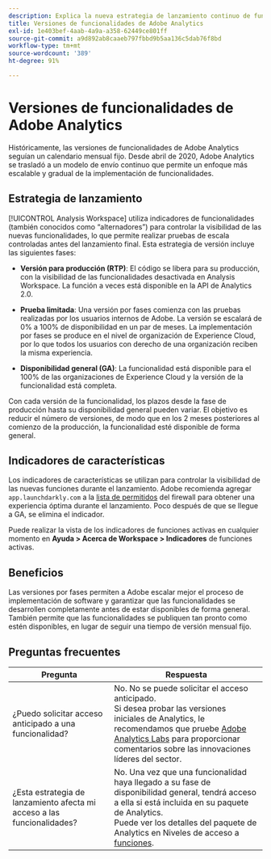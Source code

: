 ```yaml
---
description: Explica la nueva estrategia de lanzamiento continuo de funcionalidades para Adobe Analytics
title: Versiones de funcionalidades de Adobe Analytics
exl-id: 1e403bef-4aab-4a9a-a358-62449ce801ff
source-git-commit: a9d892ab8caaeb797fbbd9b5aa136c5dab76f8bd
workflow-type: tm+mt
source-wordcount: '389'
ht-degree: 91%

---
```


# Versiones de funcionalidades de Adobe Analytics

Históricamente, las versiones de funcionalidades de Adobe Analytics seguían un calendario mensual fijo. Desde abril de 2020, Adobe Analytics se trasladó a un modelo de envío continuo que permite un enfoque más escalable y gradual de la implementación de funcionalidades.

## Estrategia de lanzamiento

[!UICONTROL Analysis Workspace] utiliza indicadores de funcionalidades (también conocidos como “alternadores”) para controlar la visibilidad de las nuevas funcionalidades, lo que permite realizar pruebas de escala controladas antes del lanzamiento final. Esta estrategia de versión incluye las siguientes fases:

* **Versión para producción (RTP)**: El código se libera para su producción, con la visibilidad de las funcionalidades desactivada en Analysis Workspace. La función a veces está disponible en la API de Analytics 2.0.

* **Prueba limitada**: Una versión por fases comienza con las pruebas realizadas por los usuarios internos de Adobe. La versión se escalará de 0% a 100% de disponibilidad en un par de meses. La implementación por fases se produce en el nivel de organización de Experience Cloud, por lo que todos los usuarios con derecho de una organización reciben la misma experiencia.

* **Disponibilidad general (GA)**: La funcionalidad está disponible para el 100% de las organizaciones de Experience Cloud y la versión de la funcionalidad está completa.

Con cada versión de la funcionalidad, los plazos desde la fase de producción hasta su disponibilidad general pueden variar. El objetivo es reducir el número de versiones, de modo que en los 2 meses posteriores al comienzo de la producción, la funcionalidad esté disponible de forma general.

## Indicadores de características

Los indicadores de características se utilizan para controlar la visibilidad de las nuevas funciones durante el lanzamiento. Adobe recomienda agregar `app.launchdarkly.com` a la [lista de permitidos](/help/technotes/ip-addresses.md) del firewall para obtener una experiencia óptima durante el lanzamiento. Poco después de que se llegue a GA, se elimina el indicador.

Puede realizar la vista de los indicadores de funciones activas en cualquier momento en **Ayuda > Acerca de Workspace > Indicadores** de funciones activas.

## Beneficios

Las versiones por fases permiten a Adobe escalar mejor el proceso de implementación de software y garantizar que las funcionalidades se desarrollen completamente antes de estar disponibles de forma general. También permite que las funcionalidades se publiquen tan pronto como estén disponibles, en lugar de seguir una tiempo de versión mensual fijo.

## Preguntas frecuentes

| Pregunta | Respuesta |
| --- | --- |
| ¿Puedo solicitar acceso anticipado a una funcionalidad? | No. No se puede solicitar el acceso anticipado.<br>Si desea probar las versiones iniciales de Analytics, le recomendamos que pruebe [Adobe Analytics Labs](/help/analyze/labs.md) para proporcionar comentarios sobre las innovaciones líderes del sector. |
| ¿Esta estrategia de lanzamiento afecta mi acceso a las funcionalidades? | No. Una vez que una funcionalidad haya llegado a su fase de disponibilidad general, tendrá acceso a ella si está incluida en su paquete de Analytics.<br>Puede ver los detalles del paquete de Analytics en Niveles de acceso a  [funciones](/help/admin/company/feature-access-levels.md). |

